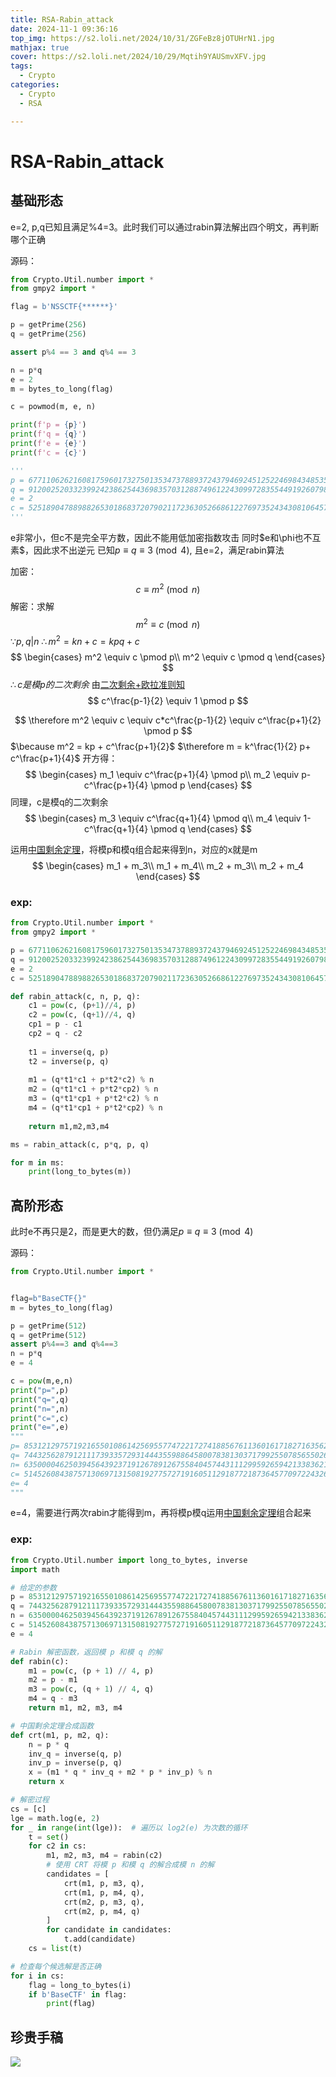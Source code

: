 ```yaml
---
title: RSA-Rabin_attack
date: 2024-11-1 09:36:16
top_img: https://s2.loli.net/2024/10/31/ZGFeBz8jOTUHrN1.jpg
mathjax: true
cover: https://s2.loli.net/2024/10/29/Mqtih9YAUSmvXFV.jpg
tags:
  - Crypto
categories:
  - Crypto
  - RSA

---
```

# RSA-Rabin_attack

## 基础形态
e=2, p,q已知且满足%4=3。此时我们可以通过rabin算法解出四个明文，再判断哪个正确

源码：
```python
from Crypto.Util.number import *
from gmpy2 import *

flag = b'NSSCTF{******}'

p = getPrime(256)
q = getPrime(256)

assert p%4 == 3 and q%4 == 3

n = p*q
e = 2
m = bytes_to_long(flag)

c = powmod(m, e, n)

print(f'p = {p}')
print(f'q = {q}')
print(f'e = {e}')
print(f'c = {c}')

'''
p = 67711062621608175960173275013534737889372437946924512522469843485353704013203
q = 91200252033239924238625443698357031288749612243099728355449192607988117291739
e = 2
c = 5251890478898826530186837207902117236305266861227697352434308106457554098811792713226801824100629792962861125855696719512180887415808454466978721678349614
'''
```

e非常小，但c不是完全平方数，因此不能用低加密指数攻击
同时$e和\phi也不互素$，因此求不出逆元
已知$p \equiv q \equiv 3 \pmod 4$, 且e=2，满足rabin算法

加密：
$$
c \equiv m^2 \pmod n
$$
解密：求解
$$
m^2 \equiv c \pmod n
$$
$\because p,q|n$
$\therefore m^2 = kn + c = kpq + c$
$$
\begin{cases}
m^2 \equiv c \pmod p\\
m^2 \equiv c \pmod q
\end{cases}
$$
$\therefore c是模p的二次剩余$
由[二次剩余+欧拉准则知](https://abxery.cn/2024/11/01/%E4%BA%8C%E6%AC%A1%E5%89%A9%E4%BD%99+%E6%AC%A7%E6%8B%89%E5%87%86%E5%88%99/)
$$
c^\frac{p-1}{2} \equiv 1 \pmod p
$$

$$
\therefore m^2 \equiv c \equiv c*c^\frac{p-1}{2} \equiv c^\frac{p+1}{2} \pmod p
$$
$\because m^2 = kp + c^\frac{p+1}{2}$
$\therefore m = k^\frac{1}{2} p+ c^\frac{p+1}{4}$
开方得：
$$
\begin{cases}
m_1 \equiv c^\frac{p+1}{4} \pmod p\\
m_2 \equiv p-c^\frac{p+1}{4} \pmod p
\end{cases}
$$
同理，c是模q的二次剩余
$$
\begin{cases}
m_3 \equiv c^\frac{q+1}{4} \pmod q\\
m_4 \equiv 1-c^\frac{q+1}{4} \pmod q
\end{cases}
$$

运用[中国剩余定理](https://abxery.cn/2024/11/01/%E4%B8%AD%E5%9B%BD%E5%89%A9%E4%BD%99%E5%AE%9A%E7%90%86/)，将模p和模q组合起来得到n，对应的x就是m
$$
\begin{cases}
m_1 + m_3\\
m_1 + m_4\\
m_2 + m_3\\
m_2 + m_4
\end{cases}
$$

### exp:
```python
from Crypto.Util.number import *
from gmpy2 import *

p = 67711062621608175960173275013534737889372437946924512522469843485353704013203
q = 91200252033239924238625443698357031288749612243099728355449192607988117291739
e = 2
c = 5251890478898826530186837207902117236305266861227697352434308106457554098811792713226801824100629792962861125855696719512180887415808454466978721678349614

def rabin_attack(c, n, p, q):
    c1 = pow(c, (p+1)//4, p)
    c2 = pow(c, (q+1)//4, q)
    cp1 = p - c1
    cp2 = q - c2
    
    t1 = inverse(q, p)
    t2 = inverse(p, q)
    
    m1 = (q*t1*c1 + p*t2*c2) % n
    m2 = (q*t1*c1 + p*t2*cp2) % n
    m3 = (q*t1*cp1 + p*t2*c2) % n
    m4 = (q*t1*cp1 + p*t2*cp2) % n
    
    return m1,m2,m3,m4

ms = rabin_attack(c, p*q, p, q)

for m in ms:
    print(long_to_bytes(m))
```

## 高阶形态
此时e不再只是2，而是更大的数，但仍满足$p \equiv q \equiv 3 \pmod 4$

源码：
```python
from Crypto.Util.number import *


flag=b"BaseCTF{}"
m = bytes_to_long(flag)

p = getPrime(512)
q = getPrime(512)
assert p%4==3 and q%4==3
n = p*q
e = 4

c = pow(m,e,n)
print("p=",p)
print("q=",q)
print("n=",n)
print("c=",c)
print("e=",e)
"""
p= 8531212975719216550108614256955774722172741885676113601617182716356239301381951899737237219659253655889636684200345109462928796329670321336864298557778843
q= 7443256287912111739335729314443559886458007838130371799255078565502662459436043455787869631999073617967343884377537828940738213460508765519478956421282871
n= 63500004625039456439237191267891267558404574431112995926594213383621331385226487443753506088788203040258384788149958095020759745138424276657604371402824844725005596890673468964961037168078105356669148960568974603581485045691990626520286184874115519591663033533771400334558853058140717812903874350138362098253
c= 51452608438757130697131508192775727191605112918772187364577097224326062184288501602000700342623122861398852536963355962672293705131887315354242193416090384360837672258861475017098419459125395949090523474744886423754439919504732741712693909507972791203801494594878447921609420574365853676576693694677914169353
e= 4
"""
```

e=4，需要进行两次rabin才能得到m，再将模p模q运用[中国剩余定理](https://abxery.cn/2024/11/01/%E4%B8%AD%E5%9B%BD%E5%89%A9%E4%BD%99%E5%AE%9A%E7%90%86/)组合起来

### exp:
```python
from Crypto.Util.number import long_to_bytes, inverse
import math

# 给定的参数
p = 8531212975719216550108614256955774722172741885676113601617182716356239301381951899737237219659253655889636684200345109462928796329670321336864298557778843
q = 7443256287912111739335729314443559886458007838130371799255078565502662459436043455787869631999073617967343884377537828940738213460508765519478956421282871
n = 63500004625039456439237191267891267558404574431112995926594213383621331385226487443753506088788203040258384788149958095020759745138424276657604371402824844725005596890673468964961037168078105356669148960568974603581485045691990626520286184874115519591663033533771400334558853058140717812903874350138362098253
c = 51452608438757130697131508192775727191605112918772187364577097224326062184288501602000700342623122861398852536963355962672293705131887315354242193416090384360837672258861475017098419459125395949090523474744886423754439919504732741712693909507972791203801494594878447921609420574365853676576693694677914169353
e = 4

# Rabin 解密函数，返回模 p 和模 q 的解
def rabin(c):
    m1 = pow(c, (p + 1) // 4, p)
    m2 = p - m1
    m3 = pow(c, (q + 1) // 4, q)
    m4 = q - m3
    return m1, m2, m3, m4

# 中国剩余定理合成函数
def crt(m1, p, m2, q):
    n = p * q
    inv_q = inverse(q, p)
    inv_p = inverse(p, q)
    x = (m1 * q * inv_q + m2 * p * inv_p) % n
    return x

# 解密过程
cs = [c]
lge = math.log(e, 2)
for _ in range(int(lge)):  # 遍历以 log2(e) 为次数的循环
    t = set()
    for c2 in cs:
        m1, m2, m3, m4 = rabin(c2)
        # 使用 CRT 将模 p 和模 q 的解合成模 n 的解
        candidates = [
            crt(m1, p, m3, q),
            crt(m1, p, m4, q),
            crt(m2, p, m3, q),
            crt(m2, p, m4, q)
        ]
        for candidate in candidates:
            t.add(candidate)
    cs = list(t)

# 检查每个候选解是否正确
for i in cs:
    flag = long_to_bytes(i)
    if b'BaseCTF' in flag:
        print(flag)

```

## 珍贵手稿
![](https://s2.loli.net/2024/11/01/4NSRoM3YvpbVyUH.jpg)